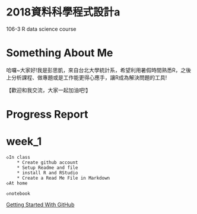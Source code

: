 # 2018資料科學程式設計a

106-3 R data science course

# Something About Me
哈囉~大家好!我是彭思凱，來自台北大學統計系，希望利用暑假時間熟悉R，之後上分析課程、做專題或是工作能更得心應手，讓R成為解決問題的工具!

【歡迎和我交流，大家一起加油吧!】

# Progress Report

# week_1

	◇In class
		* Create github account
		* Setup Readme and file
		* install R and RStudio
		* Create a Read Me File in Markdown
	◇At home

	◇notebook
[Getting Started With GitHub](https://youtu.be/ci3W1T88mzw)
